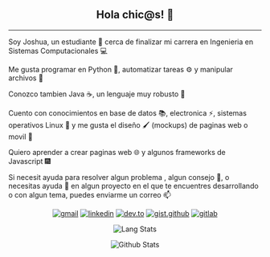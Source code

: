 <div align="center"> 
  <h2>Hola chic@s! 👋</h2>
</div>

  
<hr>

Soy Joshua, un estudiante 📖 cerca de finalizar mi carrera en Ingenieria en Sistemas Computacionales 💻

Me gusta programar en Python 🐍, automatizar tareas ⚙ y manipular archivos 📄

Conozco tambien Java ☕, un lenguaje muy robusto 💪

Cuento con conocimientos en base de datos 📚, electronica ⚡, sistemas operativos Linux 🐧 y me gusta el diseño 🖌️ (mockups) de paginas web o movil 📱

Quiero aprender a crear paginas web 🌐 y algunos frameworks de Javascript 🎆

Si necesit ayuda para resolver algun problema , algun consejo 🤝, o necesitas ayuda 💬 en algun proyecto en el que te encuentres desarrollando o con algun tema, puedes enviarme un correo 📫

<div align="center">

[![gmail](https://img.shields.io/badge/Gmail-D14836?style=for-the-badge&logo=gmail&logoColor=white)](mailto:ojoshuacg@gmail.com)
[![linkedin](https://img.shields.io/badge/LinkedIn-0077B5?style=for-the-badge&logo=linkedin&logoColor=white)](https://mx.linkedin.com/in/ojoshuacg)
[![dev.to](https://img.shields.io/badge/dev.to-0A0A0A?style=for-the-badge&logo=devdotto&logoColor=white)](https://dev.to/ojoshuacg)
[![gist.github](https://img.shields.io/badge/Gist.Github-0A0A0A?style=for-the-badge&logo=github&logoColor=white)](https://gist.github.com/OJoshuaCG/)
[![gitlab](https://img.shields.io/badge/GitLab-330F63?style=for-the-badge&logo=gitlab&logoColor=white)](https://gitlab.com/OJoshuaCG)

![Lang Stats](https://github-readme-stats.vercel.app/api/top-langs/?username=ojoshuacg&show_icons=true&theme=onedark&layout=compact)

![Github Stats](https://github-readme-stats.vercel.app/api?username=ojoshuacg&show_icons=true&theme=onedark)
  
</div>


<!--
**OJoshuaCG/OJoshuaCG** is a ✨ _special_ ✨ repository because its `README.md` (this file) appears on your GitHub profile.

Here are some ideas to get you started:

- 🔭 I’m currently working on ...
- 🌱 I’m currently learning ...
- 👯 I’m looking to collaborate on ...
- 🤔 I’m looking for help with ...
- 💬 Ask me about ...
- 📫 How to reach me: ...
- 😄 Pronouns: ...
- ⚡ Fun fact: ...
-->
